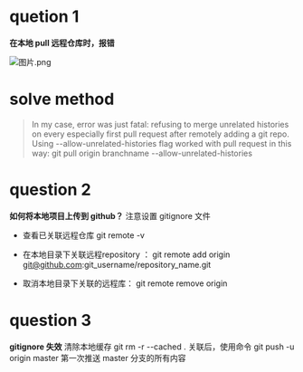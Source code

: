 # quetion 1
**在本地 pull 远程仓库时，报错**

![图片.png](http://upload-images.jianshu.io/upload_images/4712888-99984df5f967a0e9.png?imageMogr2/auto-orient/strip%7CimageView2/2/w/1240)

# solve method
> In my case, error was just fatal: refusing to merge unrelated histories on every especially first pull request after remotely adding a git repo.
Using --allow-unrelated-histories flag worked with pull request in this way:
git pull origin branchname --allow-unrelated-histories

# question 2
**如何将本地项目上传到 github？**
注意设置 gitignore 文件
- 查看已关联远程仓库
git remote -v
- 在本地目录下关联远程repository ：
git remote add origin git@github.com:git_username/repository_name.git

- 取消本地目录下关联的远程库：
git remote remove origin

# question 3
**gitignore 失效**
清除本地缓存
git rm -r --cached .
关联后，使用命令 git push -u origin master 第一次推送 master 分支的所有内容